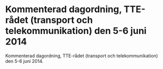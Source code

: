 # Kommenterad dagordning, TTE-rådet (transport och telekommunikation) den 5-6 juni 2014

Kommenterad dagordning, TTE-rådet (transport och telekommunikation) den 5-6 juni 2014.
